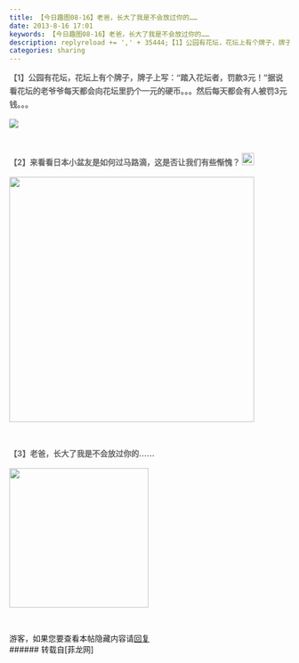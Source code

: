 ```yaml
---
title: 【今日趣图08-16】老爸，长大了我是不会放过你的……
date: 2013-8-16 17:01
keywords: 【今日趣图08-16】老爸，长大了我是不会放过你的……
description: replyreload += ',' + 35444;【1】公园有花坛，花坛上有个牌子，牌子上写：“踏入花坛者，罚款3元！”据说看花坛的老爷爷每天都会向花坛里扔个一元的硬币。。。然后每天都会有人被罚3元钱。。。【2】来看看日本小盆友是如何过马路滴，这是否让我们有些惭愧？【3】老爸，长大了我是不会放过你的……游客，如果您要查看本帖隐藏内容请回复
categories: sharing
---
```

<td class="t_f" id="postmessage_35444">

<script type="3ac37a5ae0389b7a9c60a50c-text/javascript">replyreload += ',' + 35444;</script><p style="line-height:24px;text-indent:nullem;text-align:left"><font style="color:rgb(102, 102, 102)"><strong>【1】公园有花坛，花坛上有个牌子，牌子上写：“踏入花坛者，罚款3元！”据说看花坛的老爷爷每天都会向花坛里扔个一元的硬币。。。然后每天都会有人被罚3元钱。。。</strong></font></p><p style="line-height:24px;text-indent:nullem;text-align:left"><font style="color:rgb(102, 102, 102)"><strong>

<img aid="14330" data-cf-modified-3ac37a5ae0389b7a9c60a50c-="" file="data/attachment/forum/201308/16/165948iaokixhogx7z8aiu.jpg.thumb.jpg" id="aimg_14330" inpost="1" onclick="" onmouseover="" src="http://www.flw.ph/data/attachment/forum/201308/16/165948iaokixhogx7z8aiu.jpg" style="cursor:pointer" zoomfile="data/attachment/forum/201308/16/165948iaokixhogx7z8aiu.jpg"/>


</strong></font></p><br/>
<p style="line-height:24px;text-indent:nullem;text-align:left"><font style="color:rgb(102, 102, 102)"><strong>【2】来看看日本小盆友是如何过马路滴，这是否让我们有些惭愧？

<img aid="14331" class="zoom" data-cf-modified-3ac37a5ae0389b7a9c60a50c-="" file="data/attachment/forum/201308/16/165949moyy9p6o3s7kzpkw.gif" id="aimg_14331" inpost="1" onclick="" onmouseover="" src="http://www.flw.ph/data/attachment/forum/201308/16/165949moyy9p6o3s7kzpkw.gif" width="22" zoomfile="data/attachment/forum/201308/16/165949moyy9p6o3s7kzpkw.gif"/>


</strong></font></p><p style="line-height:24px;text-indent:nullem;text-align:left"><font style="color:rgb(102, 102, 102)"><strong>

<img aid="14332" class="zoom" data-cf-modified-3ac37a5ae0389b7a9c60a50c-="" file="data/attachment/forum/201308/16/165951hjscobqrrcbs5sa6.gif" id="aimg_14332" inpost="1" onclick="" onmouseover="" src="http://www.flw.ph/data/attachment/forum/201308/16/165951hjscobqrrcbs5sa6.gif" width="440" zoomfile="data/attachment/forum/201308/16/165951hjscobqrrcbs5sa6.gif"/>


</strong></font></p><br/>
<p style="line-height:24px;text-indent:nullem;text-align:left"><font style="color:rgb(102, 102, 102)"><strong>【3】老爸，长大了我是不会放过你的……</strong></font></p><p style="line-height:24px;text-indent:nullem;text-align:left"><font style="color:rgb(102, 102, 102)"><strong>

<img aid="14333" class="zoom" data-cf-modified-3ac37a5ae0389b7a9c60a50c-="" file="data/attachment/forum/201308/16/165953rtokv4gqgv5gzm40.gif" id="aimg_14333" inpost="1" onclick="" onmouseover="" src="http://www.flw.ph/data/attachment/forum/201308/16/165953rtokv4gqgv5gzm40.gif" width="250" zoomfile="data/attachment/forum/201308/16/165953rtokv4gqgv5gzm40.gif"/>


</strong></font></p><br/>
<div class="locked">游客，如果您要查看本帖隐藏内容请<a data-cf-modified-3ac37a5ae0389b7a9c60a50c-="" href="forum.php?mod=post&amp;action=reply&amp;fid=47&amp;tid=6306" onclick="if (!window.__cfRLUnblockHandlers) return false; showWindow('reply', this.href)">回复</a></div></td>
###### 转载自[菲龙网]